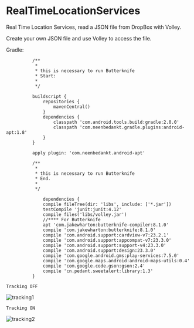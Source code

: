 # RealTimeLocationServices
Real Time Location Services, read a JSON file from DropBox with Volley.

Create  your own JSON file and use Volley to access the file.

Gradle:

              /**
               *
               * this is necessary to run Butterknife
               * Start:
               *
               */
              
              buildscript {
                  repositories {
                      mavenCentral()
                  }
                  dependencies {
                      classpath 'com.android.tools.build:gradle:2.0.0'
                      classpath 'com.neenbedankt.gradle.plugins:android-apt:1.8'
                  }
              }
              
              apply plugin: 'com.neenbedankt.android-apt'
              
              /**
               *
               * this is necessary to run Butterknife
               * End.
               *
               */
               
                  dependencies {
                  compile fileTree(dir: 'libs', include: ['*.jar'])
                  testCompile 'junit:junit:4.12'
                  compile files('libs/volley.jar')
                  //**** For Butterknife
                  apt 'com.jakewharton:butterknife-compiler:8.1.0'
                  compile 'com.jakewharton:butterknife:8.1.0'
                  compile 'com.android.support:cardview-v7:23.2.1'
                  compile 'com.android.support:appcompat-v7:23.3.0'
                  compile 'com.android.support:support-v4:23.3.0'
                  compile 'com.android.support:design:23.3.0'
                  compile 'com.google.android.gms:play-services:7.5.0'
                  compile 'com.google.maps.android:android-maps-utils:0.4'
                  compile 'com.google.code.gson:gson:2.4'
                  compile 'cn.pedant.sweetalert:library:1.3'
              }

    Tracking OFF

![tracking1](https://cloud.githubusercontent.com/assets/1615724/16980759/dbee551a-4e67-11e6-90c2-cca8bf8a050c.png)

    Tracking ON
    
![tracking2](https://cloud.githubusercontent.com/assets/1615724/16981058/307d2cfe-4e69-11e6-893a-967dd898dcec.png)

